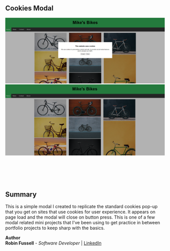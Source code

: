 ## Cookies Modal



 <img src="images/thumb.png">

<br>

<img src="images/thumb2.png"   title="hotel">

<br></br>

<br>

## Summary

This is a simple modal I created to replicate the standard cookies pop-up that you get on sites that use cookies for user experience. It appears on page load and the modal will close on button press. This is one of a few modal related mini projects that I've been using to get practice in between portfolio projects to keep sharp with the basics.


**Author**
<br>
**Robin Fussell** _- Software Developer_ | [LinkedIn](https://www.linkedin.com/in/robin-fussell17/)